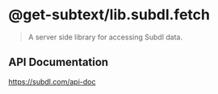 # @get-subtext/lib.subdl.fetch

> A server side library for accessing Subdl data.

## API Documentation

https://subdl.com/api-doc
